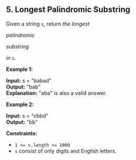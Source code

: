 ## 5. Longest Palindromic Substring

Given a string `s`, return _the longest_  

_palindromic_  

_substring_  

in `s`.  

**Example 1:**  

**Input:** s = "babad"  
**Output:** "bab"  
**Explanation:** "aba" is also a valid answer.  

**Example 2:**  

**Input:** s = "cbbd"  
**Output:** "bb"  

**Constraints:**  

*   `1 <= s.length <= 1000`  
*   `s` consist of only digits and English letters.  
